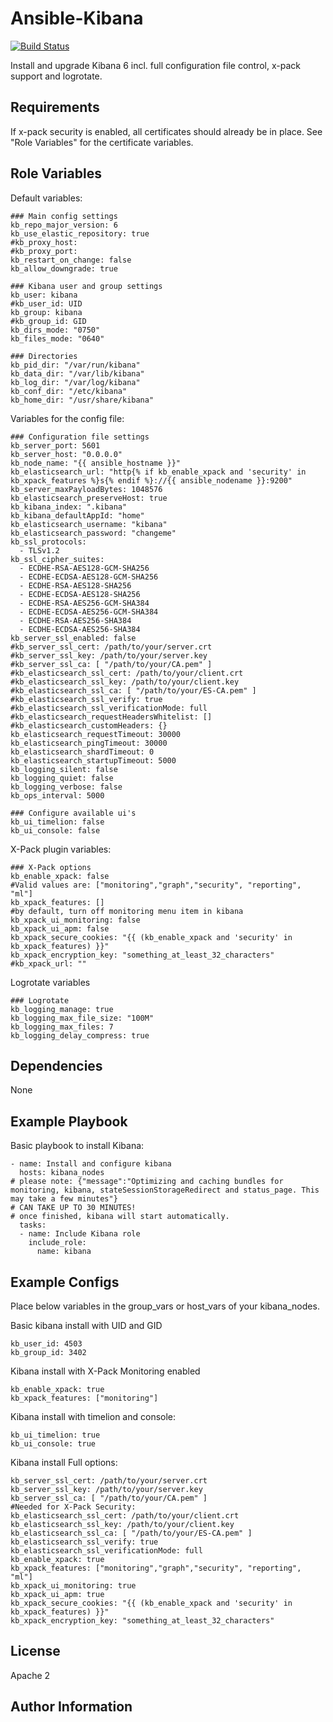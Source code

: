 Ansible-Kibana
=========

[![Build Status](https://travis-ci.org/RogierSchuring/ansible-kibana.svg?branch=master)](https://travis-ci.org/RogierSchuring/ansible-kibana)

Install and upgrade Kibana 6 incl. full configuration file control, x-pack support and logrotate.

Requirements
------------

If x-pack security is enabled, all certificates should already be in place. See "Role Variables" for the certificate variables.

Role Variables
--------------

Default variables:
```
### Main config settings
kb_repo_major_version: 6
kb_use_elastic_repository: true
#kb_proxy_host:
#kb_proxy_port:
kb_restart_on_change: false
kb_allow_downgrade: true

### Kibana user and group settings
kb_user: kibana
#kb_user_id: UID
kb_group: kibana
#kb_group_id: GID
kb_dirs_mode: "0750"
kb_files_mode: "0640"

### Directories
kb_pid_dir: "/var/run/kibana"
kb_data_dir: "/var/lib/kibana"
kb_log_dir: "/var/log/kibana"
kb_conf_dir: "/etc/kibana"
kb_home_dir: "/usr/share/kibana"
```
Variables for the config file:
```
### Configuration file settings
kb_server_port: 5601
kb_server_host: "0.0.0.0"
kb_node_name: "{{ ansible_hostname }}"
kb_elasticsearch_url: "http{% if kb_enable_xpack and 'security' in kb_xpack_features %}s{% endif %}://{{ ansible_nodename }}:9200"
kb_server_maxPayloadBytes: 1048576
kb_elasticsearch_preserveHost: true
kb_kibana_index: ".kibana"
kb_kibana_defaultAppId: "home"
kb_elasticsearch_username: "kibana"
kb_elasticsearch_password: "changeme"
kb_ssl_protocols:
  - TLSv1.2
kb_ssl_cipher_suites:
  - ECDHE-RSA-AES128-GCM-SHA256
  - ECDHE-ECDSA-AES128-GCM-SHA256
  - ECDHE-RSA-AES128-SHA256
  - ECDHE-ECDSA-AES128-SHA256
  - ECDHE-RSA-AES256-GCM-SHA384
  - ECDHE-ECDSA-AES256-GCM-SHA384
  - ECDHE-RSA-AES256-SHA384
  - ECDHE-ECDSA-AES256-SHA384
kb_server_ssl_enabled: false
#kb_server_ssl_cert: /path/to/your/server.crt
#kb_server_ssl_key: /path/to/your/server.key
#kb_server_ssl_ca: [ "/path/to/your/CA.pem" ]
#kb_elasticsearch_ssl_cert: /path/to/your/client.crt
#kb_elasticsearch_ssl_key: /path/to/your/client.key
#kb_elasticsearch_ssl_ca: [ "/path/to/your/ES-CA.pem" ] 
#kb_elasticsearch_ssl_verify: true
#kb_elasticsearch_ssl_verificationMode: full
#kb_elasticsearch_requestHeadersWhitelist: []
#kb_elasticsearch_customHeaders: {}
kb_elasticsearch_requestTimeout: 30000
kb_elasticsearch_pingTimeout: 30000
kb_elasticsearch_shardTimeout: 0
kb_elasticsearch_startupTimeout: 5000
kb_logging_silent: false
kb_logging_quiet: false
kb_logging_verbose: false
kb_ops_interval: 5000

### Configure available ui's
kb_ui_timelion: false
kb_ui_console: false
```
X-Pack plugin variables:
```
### X-Pack options
kb_enable_xpack: false
#Valid values are: ["monitoring","graph","security", "reporting", "ml"]
kb_xpack_features: []
#by default, turn off monitoring menu item in kibana
kb_xpack_ui_monitoring: false
kb_xpack_ui_apm: false
kb_xpack_secure_cookies: "{{ (kb_enable_xpack and 'security' in kb_xpack_features) }}"
kb_xpack_encryption_key: "something_at_least_32_characters"
#kb_xpack_url: ""
```
Logrotate variables
```
### Logrotate
kb_logging_manage: true
kb_logging_max_file_size: "100M"
kb_logging_max_files: 7
kb_logging_delay_compress: true
```

Dependencies
------------

None

Example Playbook
----------------

Basic playbook to install Kibana:
```
- name: Install and configure kibana
  hosts: kibana_nodes
# please note: {"message":"Optimizing and caching bundles for monitoring, kibana, stateSessionStorageRedirect and status_page. This may take a few minutes"}
# CAN TAKE UP TO 30 MINUTES!
# once finished, kibana will start automatically.
  tasks:
  - name: Include Kibana role
    include_role:
      name: kibana
```

Example Configs
---------------

Place below variables in the group_vars or host_vars of your kibana_nodes.

Basic kibana install with UID and GID
```
kb_user_id: 4503
kb_group_id: 3402
```
Kibana install with X-Pack Monitoring enabled
```
kb_enable_xpack: true
kb_xpack_features: ["monitoring"]
```
Kibana install with timelion and console:
```
kb_ui_timelion: true
kb_ui_console: true
```
Kibana install Full options:
```
kb_server_ssl_cert: /path/to/your/server.crt
kb_server_ssl_key: /path/to/your/server.key
kb_server_ssl_ca: [ "/path/to/your/CA.pem" ]
#Needed for X-Pack Security:
kb_elasticsearch_ssl_cert: /path/to/your/client.crt
kb_elasticsearch_ssl_key: /path/to/your/client.key
kb_elasticsearch_ssl_ca: [ "/path/to/your/ES-CA.pem" ] 
kb_elasticsearch_ssl_verify: true
kb_elasticsearch_ssl_verificationMode: full
kb_enable_xpack: true
kb_xpack_features: ["monitoring","graph","security", "reporting", "ml"]
kb_xpack_ui_monitoring: true
kb_xpack_ui_apm: true
kb_xpack_secure_cookies: "{{ (kb_enable_xpack and 'security' in kb_xpack_features) }}"
kb_xpack_encryption_key: "something_at_least_32_characters"
```

License
-------

Apache 2

Author Information
------------------

